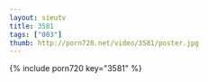 ```yaml
--- 
layout: sieutv
title: 3581
tags: ["003"]
thumb: http://porn720.net/video/3581/poster.jpg
---
```

{% include porn720 key="3581" %} 
